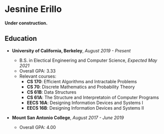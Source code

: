 # Jesnine Erillo
**Under construction.**

## Education
- **University of California, Berkeley**, *August 2019 - Present*
  - B.S. in Electical Engineering and Computer Science, *Expected May 2021*   
  - Overall GPA: 3.33 
  - Relevant courses:
    - **CS 170**: Efficient Algorithms and Intractable Problems
    - **CS 70**: Discrete Mathematics and Probability Theory
    - **CS 61B**: Data Structures
    - **CS 61A**: The Structure and Interpretatoin of Computer Programs 
    - **EECS 16A**: Designing Information Devices and Systems I
    - **EECS 16B**: Designing Information Devices and Systems II

- **Mount San Antonio College**, *August 2017 - June 2019*  
   - Overall GPA: 4.00
